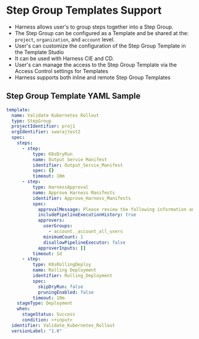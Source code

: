 # Step Group Templates Support

- Harness allows user's to group steps together into a Step Group.
- The Step Group can be configured as a Template and be shared at the: `project`, `organization`, and `account` level.
- User's can customize the configuration of the Step Group Template in the Template Studio
- It can be used with Harness CIE and CD. 
- User's can manage the access to the Step Group Template via the Access Control settings for Templates
- Harness supports both inline and remote Step Group Templates


## Step Group Template YAML Sample

```YAML
template:
  name: Validate Kubernetes Rollout
  type: StepGroup
  projectIdentifier: proj1
  orgIdentifier: swarajtest2
  spec:
    steps:
      - step:
          type: K8sDryRun
          name: Output Servie Manifest
          identifier: Output_Servie_Manifest
          spec: {}
          timeout: 10m
      - step:
          type: HarnessApproval
          name: Approve Harness Manifests
          identifier: Approve_Harness_Manifests
          spec:
            approvalMessage: Please review the following information and approve the pipeline progression
            includePipelineExecutionHistory: true
            approvers:
              userGroups:
                - account._account_all_users
              minimumCount: 1
              disallowPipelineExecutor: false
            approverInputs: []
          timeout: 1d
      - step:
          type: K8sRollingDeploy
          name: Rolling Deployment
          identifier: Rolling_Deployment
          spec:
            skipDryRun: false
            pruningEnabled: false
          timeout: 10m
    stageType: Deployment
    when:
      stageStatus: Success
      condition: <+input>
  identifier: Validate_Kubernetes_Rollout
  versionLabel: "1.0"
```



